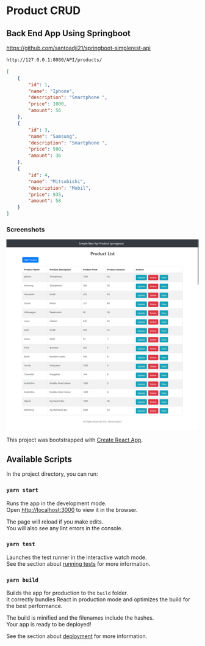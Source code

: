 # Product CRUD


## Back End App Using Springboot
<https://github.com/santoadji21/springboot-simplerest-api>


```bash
http://127.0.0.1:8080/API/products/
```

```json
[
    {
        "id": 1,
        "name": "Iphone",
        "description": "Smartphone ",
        "price": 1000,
        "amount": 56
    },
    {
        "id": 3,
        "name": "Samsung",
        "description": "Smartphone ",
        "price": 500,
        "amount": 36
    },
    {
        "id": 4,
        "name": "Mitsubishi",
        "description": "Mobil",
        "price": 935,
        "amount": 58
    }
]
```

### Screenshots
![Screenshoot!](/screenshoot/image.png "CRUD Springboot With React")


This project was bootstrapped with [Create React App](https://github.com/facebook/create-react-app).



## Available Scripts

In the project directory, you can run:

### `yarn start`

Runs the app in the development mode.\
Open [http://localhost:3000](http://localhost:3000) to view it in the browser.

The page will reload if you make edits.\
You will also see any lint errors in the console.

### `yarn test`

Launches the test runner in the interactive watch mode.\
See the section about [running tests](https://facebook.github.io/create-react-app/docs/running-tests) for more information.

### `yarn build`

Builds the app for production to the `build` folder.\
It correctly bundles React in production mode and optimizes the build for the best performance.

The build is minified and the filenames include the hashes.\
Your app is ready to be deployed!

See the section about [deployment](https://facebook.github.io/create-react-app/docs/deployment) for more information.


